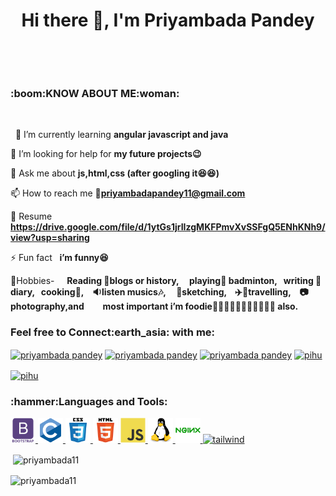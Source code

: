 <h1 align="center">Hi there 👋, I'm Priyambada Pandey</h1>


&nbsp;
&nbsp;


&nbsp;

<h3>:boom:KNOW ABOUT ME:woman:</h3>
&nbsp;


&nbsp;
 🌱 I’m currently learning **angular javascript and java**

 🤝 I’m looking for help for **my future projects:wink:**

 💬 Ask me about **js,html,css (after googling it:laughing::laughing:)**

 📫 How to reach me **:email:priyambadapandey11@gmail.com**

 📄 Resume &nbsp; **https://drive.google.com/file/d/1ytGs1jrIIzgMKFPmvXvSSFgQ5ENhKNh9/view?usp=sharing**

 ⚡ Fun fact &nbsp; **i’m funny:laughing:**

:information_desk_person:Hobbies-  &nbsp;
&nbsp;
       **Reading :book:blogs or history,  &nbsp;&nbsp;&nbsp;&nbsp;playing:running: badminton,&nbsp;&nbsp; writing :memo:diary,    &nbsp;&nbsp;cooking:stew:,&nbsp;&nbsp;&nbsp;&nbsp;:sound:listen musics:notes:,
&nbsp;&nbsp;&nbsp;&nbsp;:art:sketching,       &nbsp;&nbsp;&nbsp;:airplane::tram:travelling,&nbsp;&nbsp;&nbsp;&nbsp;:camera:photography,and 
&nbsp;&nbsp;&nbsp;&nbsp; 
&nbsp;&nbsp;
most important i’m foodie:fries::pizza::hamburger::rice::curry::custard::icecream::cookie::strawberry::pineapple::apple: also.**


<h3 align="left">Feel free to Connect:earth_asia: with <b>me</b>:</h3>
<p align="left">
<a href="https://www.linkedin.com/in/priyambada-pandey-45b2b318b/" target="blank"> <img align="center" src="https://edent.github.io/SuperTinyIcons/images/svg/linkedin.svg" alt="priyambada pandey" height="30" width="40" /></a>
  <a href="https://www.twitter.com" target="blank"> <img align="center" src="https://edent.github.io/SuperTinyIcons/images/svg/twitter.svg" alt="priyambada pandey" height="30" width="40" /></a>
    <a href="https://www.facebook.com" target="blank"> <img align="center" src="https://edent.github.io/SuperTinyIcons/images/svg/facebook.svg" alt="priyambada pandey" height="30" width="40" /></a>
 <a href="https://www.instagram.com" target="blank"> <img align="center" src="https://edent.github.io/SuperTinyIcons/images/svg/instagram.svg" alt="pihu" height="30" width="40" /></a>
  
 <a href="https://telegram.org" target="blank"> <img align="center" src="https://edent.github.io/SuperTinyIcons/images/svg/telegram.svg" alt="pihu" height="30" width="40" /></a>
  
 

<h3 align="left">:hammer:Languages and Tools:</h3>
<p align="left"> <a href="https://getbootstrap.com" target="_blank"> <img src="https://raw.githubusercontent.com/devicons/devicon/master/icons/bootstrap/bootstrap-plain-wordmark.svg" alt="bootstrap" width="40" height="40"/> </a> <a href="https://www.cprogramming.com/" target="_blank"> <img src="https://raw.githubusercontent.com/devicons/devicon/master/icons/c/c-original.svg" alt="c" width="40" height="40"/> </a> <a href="https://www.w3schools.com/css/" target="_blank"> <img src="https://raw.githubusercontent.com/devicons/devicon/master/icons/css3/css3-original-wordmark.svg" alt="css3" width="40" height="40"/> </a> <a href="https://www.w3.org/html/" target="_blank"> <img src="https://raw.githubusercontent.com/devicons/devicon/master/icons/html5/html5-original-wordmark.svg" alt="html5" width="40" height="40"/> </a> <a href="https://developer.mozilla.org/en-US/docs/Web/JavaScript" target="_blank"> <img src="https://raw.githubusercontent.com/devicons/devicon/master/icons/javascript/javascript-original.svg" alt="javascript" width="40" height="40"/> </a> <a href="https://www.linux.org/" target="_blank"> <img src="https://raw.githubusercontent.com/devicons/devicon/master/icons/linux/linux-original.svg" alt="linux" width="40" height="40"/> </a> <a href="https://www.nginx.com" target="_blank"> <img src="https://raw.githubusercontent.com/devicons/devicon/master/icons/nginx/nginx-original.svg" alt="nginx" width="40" height="40"/> </a> <a href="https://tailwindcss.com/" target="_blank"> <img src="https://www.vectorlogo.zone/logos/tailwindcss/tailwindcss-icon.svg" alt="tailwind" width="40" height="40"/> </a> </p>

<p>&nbsp;<img align="center" src="https://github-readme-stats.vercel.app/api?username=priyambada11&show_icons=true&locale=en" alt="priyambada11" /></p>

<p><img align="center" src="https://github-readme-streak-stats.herokuapp.com/?user=priyambada11&" alt="priyambada11" /></p>
